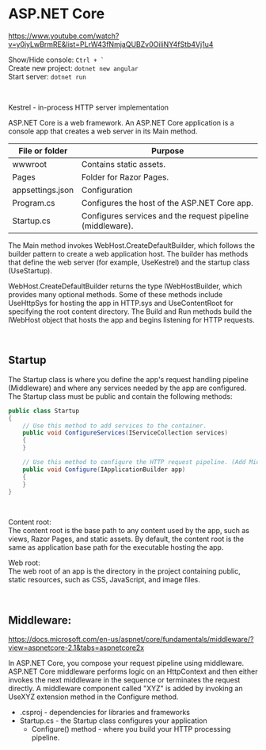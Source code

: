 # ASP.NET Core

https://www.youtube.com/watch?v=y0iyLwBrmRE&list=PLrW43fNmjaQUBZv0OiliNY4fStb4Vj1u4

Show/Hide console: ```Ctrl + ` ```  
Create new project: ```dotnet new angular```  
Start server: ```dotnet run```  

<br>

Kestrel - in-process HTTP server implementation

ASP.NET Core is a web framework. An ASP.NET Core application is a console app that creates a web server in its Main method.

File or folder | Purpose
--- | ---
wwwroot | Contains static assets.
Pages | Folder for Razor Pages.
appsettings.json | Configuration
Program.cs | Configures the host of the ASP.NET Core app.
Startup.cs | Configures services and the request pipeline (middleware).


The Main method invokes WebHost.CreateDefaultBuilder, which follows the builder pattern to create a web application host. The builder has methods that define the web server (for example, UseKestrel) and the startup class (UseStartup).

WebHost.CreateDefaultBuilder returns the type IWebHostBuilder, which provides many optional methods. Some of these methods include UseHttpSys for hosting the app in HTTP.sys and UseContentRoot for specifying the root content directory. The Build and Run methods build the IWebHost object that hosts the app and begins listening for HTTP requests.

<br>

## Startup
The Startup class is where you define the app's request handling pipeline (Middleware) and where any services needed by the app are configured. The Startup class must be public and contain the following methods:
```c#
public class Startup
{
    // Use this method to add services to the container.
    public void ConfigureServices(IServiceCollection services)
    {
    }

    // Use this method to configure the HTTP request pipeline. (Add Middleware here)
    public void Configure(IApplicationBuilder app)
    {
    }
}
```

<br>

Content root:  
The content root is the base path to any content used by the app, such as views, Razor Pages, and static assets. By default, the content root is the same as application base path for the executable hosting the app.

Web root:  
The web root of an app is the directory in the project containing public, static resources, such as CSS, JavaScript, and image files.

<br>

## Middleware:
https://docs.microsoft.com/en-us/aspnet/core/fundamentals/middleware/?view=aspnetcore-2.1&tabs=aspnetcore2x

In ASP.NET Core, you compose your request pipeline using middleware. ASP.NET Core middleware performs logic on an HttpContext and then either invokes the next middleware in the sequence or terminates the request directly. A middleware component called "XYZ" is added by invoking an UseXYZ extension method in the Configure method.



- .csproj - dependencies for libraries and frameworks
- Startup.cs - the Startup class configures your application
    - Configure() method - where you build your HTTP processing pipeline.
